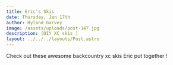 ```yaml
---
title: Eric’s Skis
date: Thursday, Jan 17th
author: Hyland Garvey
image: /assets/uploads/post-147.jpg
description: (DIY XC skis )
layout: ../../../layouts/Post.astro
---
```


Check out these awesome backcountry xc skis Eric put together !
